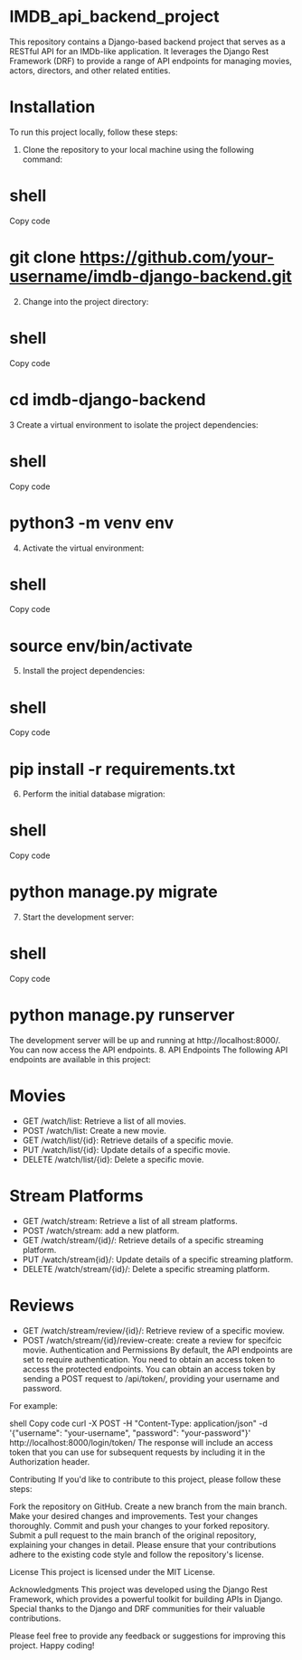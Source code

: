 # IMDB_api_backend_project

This repository contains a Django-based backend project that serves as a RESTful API for an IMDb-like application. It leverages the Django Rest Framework (DRF) to provide a range of API endpoints for managing movies, actors, directors, and other related entities.

# Installation
To run this project locally, follow these steps:

1. Clone the repository to your local machine using the following command:
# shell
Copy code
#  git clone https://github.com/your-username/imdb-django-backend.git
2. Change into the project directory:
# shell
Copy code
#  cd imdb-django-backend
3 Create a virtual environment to isolate the project dependencies:
# shell
Copy code
#  python3 -m venv env
4. Activate the virtual environment:
# shell
Copy code
#  source env/bin/activate
5. Install the project dependencies:
# shell
Copy code
#  pip install -r requirements.txt
6. Perform the initial database migration:
# shell
Copy code
#  python manage.py migrate
7. Start the development server:
# shell
Copy code
#  python manage.py runserver
The development server will be up and running at http://localhost:8000/. You can now access the API endpoints.
8. API Endpoints
The following API endpoints are available in this project:

# Movies
* GET /watch/list: Retrieve a list of all movies.
* POST /watch/list: Create a new movie.
* GET /watch/list/{id}: Retrieve details of a specific movie.
* PUT /watch/list/{id}: Update details of a specific movie.
* DELETE /watch/list/{id}: Delete a specific movie.
# Stream Platforms
* GET /watch/stream: Retrieve a list of all stream platforms.
* POST /watch/stream: add a new platform.
* GET /watch/stream/{id}/: Retrieve details of a specific streaming platform.
* PUT /watch/stream{id}/: Update details of a specific streaming platform.
* DELETE /watch/stream/{id}/: Delete a specific streaming platform.
# Reviews
* GET /watch/stream/review/{id}/: Retrieve review of a specific moview.
* POST /watch/stream/{id}/review-create: create a review for specifcic movie.
Authentication and Permissions
By default, the API endpoints are set to require authentication. You need to obtain an access token to access the protected endpoints. You can obtain an access token by sending a POST request to /api/token/, providing your username and password.

For example:

shell
Copy code
curl -X POST -H "Content-Type: application/json" -d '{"username": "your-username", "password": "your-password"}' http://localhost:8000/login/token/
The response will include an access token that you can use for subsequent requests by including it in the Authorization header.



Contributing
If you'd like to contribute to this project, please follow these steps:

Fork the repository on GitHub.
Create a new branch from the main branch.
Make your desired changes and improvements.
Test your changes thoroughly.
Commit and push your changes to your forked repository.
Submit a pull request to the main branch of the original repository, explaining your changes in detail.
Please ensure that your contributions adhere to the existing code style and follow the repository's license.

License
This project is licensed under the MIT License.

Acknowledgments
This project was developed using the Django Rest Framework, which provides a powerful toolkit for building APIs in Django. Special thanks to the Django and DRF communities for their valuable contributions.

Please feel free to provide any feedback or suggestions for improving this project. Happy coding!
